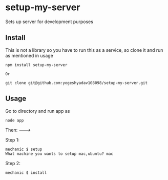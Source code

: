 # setup-my-server
Sets up server for development purposes


## Install
This is not a library so you have to run this as a service, so clone it and run as mentioned in usage

```
npm install setup-my-server

Or

git clone git@github.com:yogeshyadav108098/setup-my-server.git
```

## Usage
Go to directory and run app as 

```
node app

```

Then: --->

Step 1:
```
mechanic $ setup
What machine you wants to setup mac,ubuntu? mac
```
Step 2:
```
mechanic $ install
```
